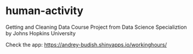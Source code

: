 # human-activity
Getting and Cleaning Data Course Project from Data Science Specializtion by Johns Hopkins University

Check the app:
https://andrey-budish.shinyapps.io/workinghours/
